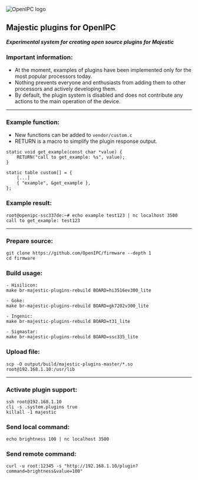 ![OpenIPC logo][logo]

## Majestic plugins for OpenIPC
**_Experimental system for creating open source plugins for Majestic_**

### Important information:
- At the moment, examples of plugins have been implemented only for the most popular processors today.
- Nothing prevents everyone and enthusiasts from adding them to other processors and actively developing them.
- By default, the plugin system is disabled and does not contribute any actions to the main operation of the device.

---

### Example function:
- New functions can be added to `vendor/custom.c`
- RETURN is a macro to simplify the plugin response output.
```
static void get_example(const char *value) {
	RETURN("call to get_example: %s", value);
}

static table custom[] = {
	[...]
	{ "example", &get_example },
};
```

### Example result:

```
root@openipc-ssc337de:~# echo example test123 | nc localhost 3500
call to get_example: test123
```

---

### Prepare source:
```
git clone https://github.com/OpenIPC/firmware --depth 1
cd firmware
```

### Build usage:
```
- Hisilicon:
make br-majestic-plugins-rebuild BOARD=hi3516ev300_lite

- Goke:
make br-majestic-plugins-rebuild BOARD=gk7202v300_lite

- Ingenic:
make br-majestic-plugins-rebuild BOARD=t31_lite

- Sigmastar:
make br-majestic-plugins-rebuild BOARD=ssc335_lite
```

### Upload file:
```
scp -O output/build/majestic-plugins-master/*.so root@192.168.1.10:/usr/lib
```

---

### Activate plugin support:
```
ssh root@192.168.1.10
cli -s .system.plugins true
killall -1 majestic
```

### Send local command:
```
echo brightness 100 | nc localhost 3500
```

### Send remote command:
```
curl -u root:12345 -s "http://192.168.1.10/plugin?command=brightness&value=100"
```

[logo]: https://openipc.org/assets/openipc-logo-black.svg
